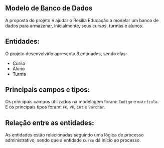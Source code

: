 ## Modelo de Banco de Dados

<p>A proposta do projeto é ajudar o Resilia Educação a modelar um banco de dados para armazenar, inicialmente, seus cursos, turmas e alunos.</p>

## Entidades:

<p>O projeto desenvolvido apresenta 3 entidades, sendo elas:</p>
<ul>
  <li>Curso</li>
  <li>Aluno</li>
  <li>Turma</li>
</ul>



## Principais campos e tipos:

Os principais campos utilizados na modelagem foram: `Codigo` e `matrícula`.
<br/>
E os principais tipos foram: `FK`, `PK`, `int` e `varchar`.

## Relação entre as entidades:

As entidades estão relacionadas seguindo uma lógica de processo administrativo, sendo que a entidade `Curso` dá início ao processo.



